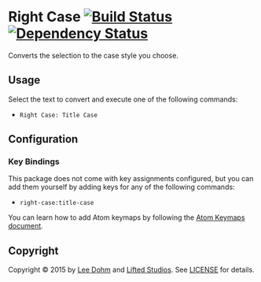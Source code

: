 # Right Case [![Build Status](https://travis-ci.org/lee-dohm/right-case.svg?branch=master)](https://travis-ci.org/lee-dohm/right-case) [![Dependency Status](https://david-dm.org/lee-dohm/right-case.svg)](https://david-dm.org/lee-dohm/right-case)

Converts the selection to the case style you choose.

## Usage

Select the text to convert and execute one of the following commands:

* `Right Case: Title Case`

## Configuration

### Key Bindings

This package does not come with key assignments configured, but you can add them yourself by adding keys for any of the following commands:

* `right-case:title-case`

You can learn how to add Atom keymaps by following the [Atom Keymaps document][keymaps].

## Copyright

Copyright &copy; 2015 by [Lee Dohm][lee-dohm] and [Lifted Studios][lifted-studios]. See [LICENSE][license] for details.

[keymaps]: https://atom.io/docs/latest/advanced/keymaps
[lee-dohm]: http://www.lee-dohm.com
[license]: https://github.com/lee-dohm/right-case/blob/master/LICENSE.md
[lifted-studios]: http://www.liftedstudios.com
